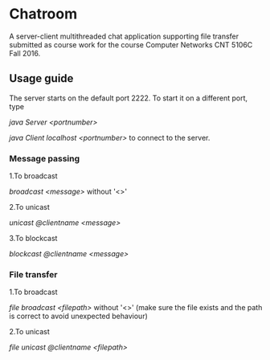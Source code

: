 # Chatroom
A server-client multithreaded chat application supporting file transfer submitted as course work for the course Computer Networks CNT 5106C Fall 2016.

## Usage guide

The server starts on the default port 2222. To start it on a different port, type

_java Server \<portnumber>_
  
_java Client localhost \<portnumber>_ to connect to the server.
  
### Message passing

1.To broadcast

_broadcast \<message>_ without '<>'

2.To unicast

_unicast @clientname \<message>_

3.To blockcast

_blockcast @clientname \<message>_
  
### File transfer

1.To broadcast

_file broadcast \<filepath>_ without '<>' (make sure the file exists and the path is correct to avoid unexpected behaviour)

2.To unicast

_file unicast @clientname \<filepath>_
